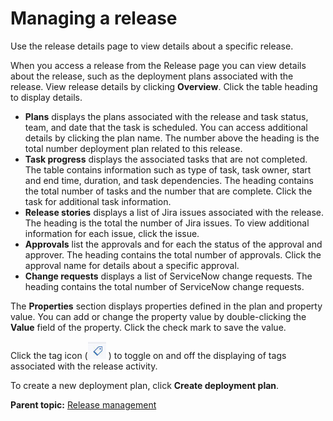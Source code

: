 # Managing a release

Use the release details page to view details about a specific release.

When you access a release from the Release page you can view details about the release, such as the deployment plans associated with the release. View release details by clicking **Overview**. Click the table heading to display details.

-   **Plans** displays the plans associated with the release and task status, team, and date that the task is scheduled. You can access additional details by clicking the plan name. The number above the heading is the total number deployment plan related to this release.
-   **Task progress** displays the associated tasks that are not completed. The table contains information such as type of task, task owner, start and end time, duration, and task dependencies. The heading contains the total number of tasks and the number that are complete. Click the task for additional task information.
-   **Release stories** displays a list of Jira issues associated with the release. The heading is the total the number of Jira issues. To view additional information for each issue, click the issue.
-   **Approvals** list the approvals and for each the status of the approval and approver. The heading contains the total number of approvals. Click the approval name for details about a specific approval.
-   **Change requests** displays a list of ServiceNow change requests. The heading contains the total number of ServiceNow change requests.

The **Properties** section displays properties defined in the plan and property value. You can add or change the property value by double-clicking the **Value** field of the property. Click the check mark to save the value.

Click the tag icon \(![](../images/icon_releasetags.jpg) \) to toggle on and off the displaying of tags associated with the release activity.

To create a new deployment plan, click **Create deployment plan**.

**Parent topic:** [Release management](../../com.crelease.doc/topics/c_node_releases.md)

